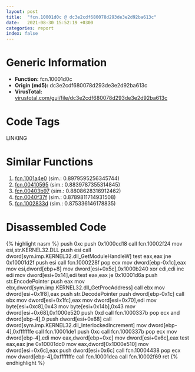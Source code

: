 ```yaml
---
layout: post
title:  "fcn.10001d0c @ dc3e2cdf680078d293de3e2d92ba613c"
date:   2021-08-30 15:52:19 +0300
categories: report
index: false
---
```


# Generic Information
- **Function:** fcn.10001d0c
- **Origin (md5):** dc3e2cdf680078d293de3e2d92ba613c
- **VirusTotal:** [virustotal.com/gui/file/dc3e2cdf680078d293de3e2d92ba613c][virustotal_ref]

# Code Tags
<span class="tag" id="LINKING">LINKING</span>


# Similar Functions

1. [fcn.1001a4e0][similar_1_ref] (sim.: 0.8979595256345744)
2. [fcn.00410595][similar_2_ref] (sim.: 0.8839787355314845)
3. [fcn.00403b97][similar_3_ref] (sim.: 0.8808628316912462)
4. [fcn.0040f37f][similar_4_ref] (sim.: 0.8789811714931508)
5. [fcn.1002833d][similar_5_ref] (sim.: 0.875336146178835)


# Disassembled Code

{% highlight nasm %}
push 0xc
push 0x1000cd18
call fcn.10002f24
mov esi,str.KERNEL32.DLL
push esi
call dword[sym.imp.KERNEL32.dll_GetModuleHandleW]
test eax,eax
jne 0x10001d2f
push esi
call fcn.1000228f
pop ecx
mov dword[ebp-0x1c],eax
mov esi,dword[ebp+8]
mov dword[esi+0x5c],0x1000b240
xor edi,edi
inc edi
mov dword[esi+0x14],edi
test eax,eax
je 0x10001d6a
push str.EncodePointer
push eax
mov ebx,dword[sym.imp.KERNEL32.dll_GetProcAddress]
call ebx
mov dword[esi+0x1f8],eax
push str.DecodePointer
push dword[ebp-0x1c]
call ebx
mov dword[esi+0x1fc],eax
mov dword[esi+0x70],edi
mov byte[esi+0xc8],0x43
mov byte[esi+0x14b],0x43
mov dword[esi+0x68],0x1000e520
push 0xd
call fcn.1000337b
pop ecx
and dword[ebp-4],0
push dword[esi+0x68]
call dword[sym.imp.KERNEL32.dll_InterlockedIncrement]
mov dword[ebp-4],0xfffffffe
call fcn.10001de1
push 0xc
call fcn.1000337b
pop ecx
mov dword[ebp-4],edi
mov eax,dword[ebp+0xc]
mov dword[esi+0x6c],eax
test eax,eax
jne 0x10001dc0
mov eax,dword[0x1000e510]
mov dword[esi+0x6c],eax
push dword[esi+0x6c]
call fcn.10004438
pop ecx
mov dword[ebp-4],0xfffffffe
call fcn.10001dea
call fcn.10002f69
ret 
{% endhighlight %}


[similar_1_ref]: /report/fcn.1001a4e0@01917ef1a6330a4695a0deaf2b7bc13a
[similar_2_ref]: /report/fcn.00410595@d9409903542212823b7b4709144a636b
[similar_3_ref]: /report/fcn.00403b97@eb7f7fa38880dd66bab8caf5987e5b1a
[similar_4_ref]: /report/fcn.0040f37f@b7a5b92638cb734d6411e4abb8a97a82
[similar_5_ref]: /report/fcn.1002833d@481b545f5c18f2fce1caac67ddc419e8
[virustotal_ref]: https://www.virustotal.com/gui/file/dc3e2cdf680078d293de3e2d92ba613c